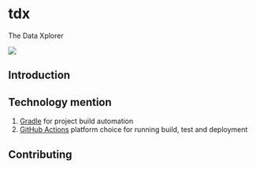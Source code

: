 # tdx
The Data Xplorer

![](https://github.com/sundayoyeniyi/tdx/workflows/.github/workflows/TDX%20Deployment%20Workflow/badge.svg)


## Introduction

## Technology mention

1. [Gradle](https://gradle.org/guides/#getting-started) for project build automation
2. [GitHub Actions](https://github.com/features/actions) platform choice for running build, test and deployment

## Contributing
